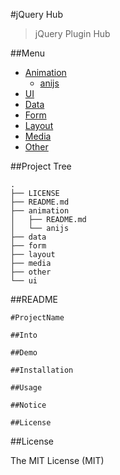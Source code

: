 #jQuery Hub

> jQuery Plugin Hub


##Menu

- [Animation](animation/README.md)
    - [anijs](animation/anijs/README.md)
- [UI](ui/README.md)
- [Data](data/README.md)
- [Form](form/README.md)
- [Layout](layout/README.md)
- [Media](media/README.md)
- [Other](other/README.md)

##Project Tree

```
.
├── LICENSE
├── README.md
├── animation
│   ├── README.md
│   └── anijs
├── data
├── form
├── layout
├── media
├── other
└── ui
```


##README

```
#ProjectName

##Into

##Demo

##Installation

##Usage

##Notice

##License

```

##License

The MIT License (MIT)